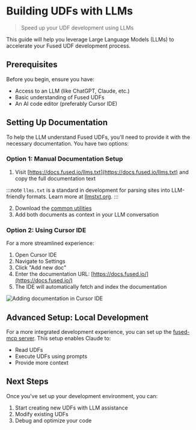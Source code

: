 # Building UDFs with LLMs

> Speed up your UDF development using LLMs

This guide will help you leverage Large Language Models (LLMs) to accelerate your Fused UDF development process.

## Prerequisites

Before you begin, ensure you have:
- Access to an LLM (like ChatGPT, Claude, etc.)
- Basic understanding of Fused UDFs
- An AI code editor (preferably Cursor IDE)

## Setting Up Documentation

To help the LLM understand Fused UDFs, you'll need to provide it with the necessary documentation. You have two options:

### Option 1: Manual Documentation Setup

1. Visit [https://docs.fused.io/llms.txt](https://docs.fused.io/llms.txt) and copy the full documentation text

:::note
`llms.txt` is a standard in development for parsing sites into LLM-friendly formats. Learn more at [llmstxt.org](https://llmstxt.org/).
:::

2. Download the [common utilities](https://github.com/fusedio/udfs/blob/main/public/common/utils.py)
3. Add both documents as context in your LLM conversation

### Option 2: Using Cursor IDE

For a more streamlined experience:

1. Open Cursor IDE
2. Navigate to Settings
3. Click "Add new doc"
4. Enter the documentation URL: [https://docs.fused.io/](https://docs.fused.io/)
5. The IDE will automatically fetch and index the documentation

![Adding documentation in Cursor IDE](/img/user-guide/building-with-llm/building_with_llm.png)

## Advanced Setup: Local Development

For a more integrated development experience, you can set up the [fused-mcp server](https://github.com/fusedio/fused-mcp). This setup enables Claude to:
- Read UDFs 
- Execute UDFs using prompts
- Provide more context 

## Next Steps

Once you've set up your development environment, you can:
1. Start creating new UDFs with LLM assistance
2. Modify existing UDFs
3. Debug and optimize your code



